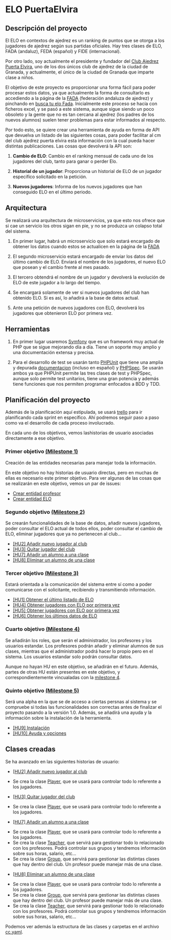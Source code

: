 # ELO PuertaElvira


## Descripción del proyecto

El ELO en contextos de ajedrez es un ranking de puntos que se otorga a los jugadores de ajedrez según sus partidas oficiales. Hay tres clases de ELO, FADA (andaluz), FEDA (español) y FIDE (internacional). 

Por otro lado, soy actualmente el presidente y fundador del [Club Ajedrez Puerta Elvira](http://clubajedrezpuertaelvira.blogspot.com/), uno de los dos únicos club de ajedrez de la ciudad de Granada, y actualmente, el único de la ciudad de Granada que imparte clase a niños. 

El objetivo de este proyecto es proporcionar una forma fácil para poder procesar estos datos, ya que actualmente la forma de consultarlo es accediendo a la página de la [FADA](http://www.fadajedrez.com/) (federación andaluza de ajedrez) y pinchando en [busca tu elo Fada](http://www.fadajedrez.com/index.php/gestion-elo/busca-tu-elo-fada). Inicialmente este proceso se hacía con ficheros excel, y se pasó a este sistema, aunque sigue siendo un poco obsoleto y la gente que no es tan cercana al ajedrez (los padres de los nuevos alumnos) suelen tener problemas para estar informados al respecto. 

Por todo esto, se quiere crear una herramienta de ayuda en forma de API que devuelva un listado de las siguientes cosas, para poder facilitar al cm del club ajedrez puerta elvira esta información con la cual pueda hacer distintas publicaciones. Las cosas que devolverá la API son:

1. **Cambio de ELO**: Cambio en el ranking mensual de cada uno de los jugadores del club, tanto para ganar o perder Elo.
	
2. **Historial de un jugador**: Proporciona un historial de ELO de un jugador especifico solicitado en la petición.
	
3. **Nuevos jugadores**: Informa de los nuevos jugadores que han conseguido ELO en el último periodo.

## Arquitectura

Se realizará una arquitectura de microservicios, ya que esto nos ofrece que si cae un servicio los otros sigan en pie, y no se produzca un colapso total del sistema.

1. En primer lugar, habrá un microservicio que solo estará encargado de obtener los datos cuando estos se actualicen en la página de la [FADA](http://www.gefe.net/mygefe2/ZPEligeDescargaElo.asp)

2. El segundo microservicio estará encargado de enviar los datos del último cambio de ELO. Enviará el nombre de los jugadores, el nuevo ELO que posean y el cambio frente al mes pasado.

3. El tercero obtendrá el nombre de un jugador y devolverá la evolución de ELO de este jugador a lo largo del tiempo.

4. Se encargará solamente de ver si nuevos jugadores del club han obtenido ELO. Si es así, lo añadirá a la base de datos actual.

5. Ante una petición de nuevos jugadores con ELO, devolverá los jugadores que obtenieron ELO por primera vez.

## Herramientas

1. En primer lugar usaremos [Symfony](https://symfony.com/) que es un framework muy actual de PHP que se sigue mejorando día a día. Tiene un soporte muy amplio y una documentación extensa y precisa.

2. Para el desarrollo de test se usarán tanto [PHPUnit](https://phpunit.de/) que tiene una amplia y depurada [documentacion](https://phpunit.readthedocs.io/es/latest/) (incluso en español) y [PHPSpec](http://www.phpspec.net/en/stable/). Se usarán ambos ya que PHPUnit permite las tres clases de test y PHPSpec, aunque solo permite test unitarios, tiene una gran potencia y además tiene funciones que nos permiten programar enfocados a BDD y TDD.



## Planificación del proyecto

Además de la planificación aquí estipulada, se usará [trello](https://trello.com/b/dNqy38bk/elopuertaelvira) para ir planificando cada sprint en específico. Ahí podremos seguir paso a paso como va el desarrollo de cada proceso involucrado.

En cada uno de los objetivos, vemos lashistorias de usuario asociadas directamente a ese objetivo.

### Primer objetivo [(Milestone 1)](https://github.com/manuelorantes/EloPuertaElvira/milestone/3)

Creación de las entidades necesarias para manejar toda la información.

En este objetivo no hay historias de usuario directas, pero en muchas de ellas es necesario este primer objetivo. Para ver algunas de las cosas que se realizarán en este objetivo, vemos un par de issues:

- [Crear entidad profesor](https://github.com/manuelorantes/EloPuertaElvira/issues/17)
- [Crear entidad ELO](https://github.com/manuelorantes/EloPuertaElvira/issues/32)


### Segundo objetivo [(Milestone 2)](https://github.com/manuelorantes/EloPuertaElvira/milestone/5)

Se crearán funcionalidades de la base de datos, añadir nuevos jugadores, poder consultar el ELO actual de todos ellos, poder consultar el cambio de ELO, eliminar jugadores que ya no pertenecen al club...

- [[HU2] Añadir nuevo jugador al club](https://github.com/manuelorantes/EloPuertaElvira/issues/7)
- [[HU3] Quitar jugador del club](https://github.com/manuelorantes/EloPuertaElvira/issues/8)
- [[HU7] Añadir un alumno a una clase](https://github.com/manuelorantes/EloPuertaElvira/issues/12)
- [[HU8] Eliminar un alumno de una clase](https://github.com/manuelorantes/EloPuertaElvira/issues/13)

  
### Tercer objetivo [(Milestone 3)](https://github.com/manuelorantes/EloPuertaElvira/milestone/4)

Estará orientada a la comunicación del sistema entre sí como a poder comunicarse con el solicitante, recibiendo y transmitiendo información.

- [[HU1] Obtener el último listado de ELO](https://github.com/manuelorantes/EloPuertaElvira/issues/6)
- [[HU4] Obtener jugadores con ELO por primera vez](https://github.com/manuelorantes/EloPuertaElvira/issues/9)
- [[HU5] Obtener jugadores con ELO por primera vez](https://github.com/manuelorantes/EloPuertaElvira/issues/10)
- [[HU6] Obtener los últimos datos de ELO](https://github.com/manuelorantes/EloPuertaElvira/issues/11)
  

### Cuarto objetivo [(Milestone 4)](https://github.com/manuelorantes/EloPuertaElvira/milestone/6)

Se añadirán los roles, que serán el administrador, los profesores y los usuarios estandar. Los profesores podrán añadir y eliminar alumnos de sus clases, mientras que el administrador podrá hacer lo propio pero en el sistema. Los usuarios estandar solo podrán consultar datos.

Aunque no hayan HU en este objetivo, se añadirán en el futuro. Además, partes de otras HU están presentes en este objetivo, y correspondientemente vincualadas con la [milestone 4](https://github.com/manuelorantes/EloPuertaElvira/milestone/6).

### Quinto objetivo [(Milestone 5)](https://github.com/manuelorantes/EloPuertaElvira/milestone/7)

Será una alpha en la que se de acceso a ciertas persnas al sistema y se compruebe si todas las funcionalidades son correctas antes de finalizar el proyecto pasando a la versión 1.0. Además, se añadirá una ayuda y la información sobre la instalación de la herramienta.

- [[HU9] Instalación](https://github.com/manuelorantes/EloPuertaElvira/issues/14)
- [[HU10] Ayuda y opciones](https://github.com/manuelorantes/EloPuertaElvira/issues/15)
    
## Clases creadas

Se ha avanzado en las siguientes historias de usuario:

- [[HU2] Añadir nuevo jugador al club](https://github.com/manuelorantes/EloPuertaElvira/issues/7)
+ Se crea la clase [Player](https://github.com/manuelorantes/EloPuertaElvira/blob/main/Proyecto_EloPuertaElvira/src/Entity/Player.php), que se usará para controlar todo lo referente a los jugadores.

- [[HU3] Quitar jugador del club](https://github.com/manuelorantes/EloPuertaElvira/issues/8)
+ Se crea la clase [Player](https://github.com/manuelorantes/EloPuertaElvira/blob/main/Proyecto_EloPuertaElvira/src/Entity/Player.php), que se usará para controlar todo lo referente a los jugadores.

- [[HU7] Añadir un alumno a una clase](https://github.com/manuelorantes/EloPuertaElvira/issues/12)
+ Se crea la clase [Player](https://github.com/manuelorantes/EloPuertaElvira/blob/main/Proyecto_EloPuertaElvira/src/Entity/Player.php), que se usará para controlar todo lo referente a los jugadores.
+ Se crea la clase [Teacher](https://github.com/manuelorantes/EloPuertaElvira/blob/main/Proyecto_EloPuertaElvira/src/Entity/Teacher.php), que servirá para gestionar todo lo relacionado con los profesores. Podrá controlar sus grupos y tendremos información sobre sus horas, salario, etc...
+ Se crea la clase [Group](https://github.com/manuelorantes/EloPuertaElvira/blob/main/Proyecto_EloPuertaElvira/src/Entity/Group.php), que servirá para gestionar las distintas clases que hay dentro del club. Un profesor puede manejar más de una clase.

- [[HU8] Eliminar un alumno de una clase](https://github.com/manuelorantes/EloPuertaElvira/issues/13)
+ Se crea la clase [Player](https://github.com/manuelorantes/EloPuertaElvira/blob/main/Proyecto_EloPuertaElvira/src/Entity/Player.php), que se usará para controlar todo lo referente a los jugadores.
+ Se crea la clase [Group](https://github.com/manuelorantes/EloPuertaElvira/blob/main/Proyecto_EloPuertaElvira/src/Entity/Group.php), que servirá para gestionar las distintas clases que hay dentro del club. Un profesor puede manejar más de una clase.
+ Se crea la clase [Teacher](https://github.com/manuelorantes/EloPuertaElvira/blob/main/Proyecto_EloPuertaElvira/src/Entity/Teacher.php), que servirá para gestionar todo lo relacionado con los profesores. Podrá controlar sus grupos y tendremos información sobre sus horas, salario, etc...

Podemos ver además la estructura de las clases y carpetas en el archivo [cc.yaml](https://github.com/manuelorantes/EloPuertaElvira/blob/main/Proyecto_EloPuertaElvira/cc.yaml).
 
